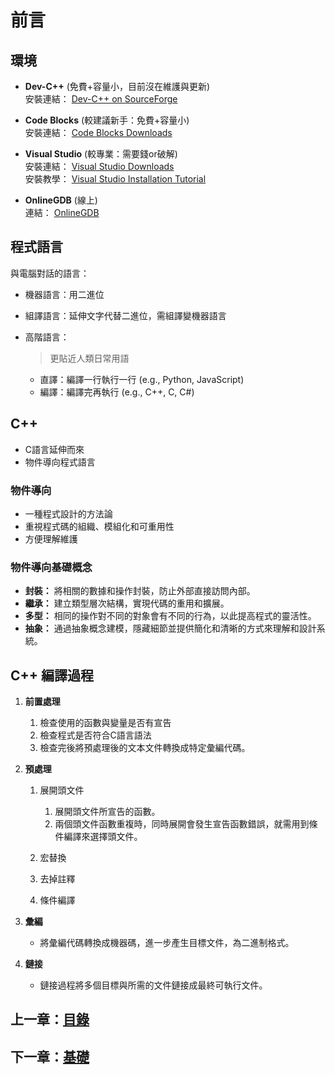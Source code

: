 # 前言

## 環境

- **Dev-C++** (免費+容量小，目前沒在維護與更新)  
  安裝連結： [Dev-C++ on SourceForge](https://sourceforge.net/projects/orwelldevcpp/)

- **Code Blocks** (較建議新手：免費+容量小)  
  安裝連結： [Code Blocks Downloads](https://www.codeblocks.org/downloads/)

- **Visual Studio** (較專業：需要錢or破解)  
  安裝連結： [Visual Studio Downloads](https://visualstudio.microsoft.com/zh-hant/downloads/)  
  安裝教學： [Visual Studio Installation Tutorial](https://youtu.be/zjE14hyvJVw?si=LFhwyxKVNBhB74vU)

- **OnlineGDB** (線上)  
  連結： [OnlineGDB](https://www.onlinegdb.com/)

## 程式語言

與電腦對話的語言：

  - 機器語言：用二進位
  - 組譯語言：延伸文字代替二進位，需組譯變機器語言
  - 高階語言：

    > 更貼近人類日常用語
      
    - 直譯：編譯一行執行一行 (e.g., Python, JavaScript)
    - 編譯：編譯完再執行 (e.g., C++, C, C#)

## C++

  - C語言延伸而來
  - 物件導向程式語言

### 物件導向

- 一種程式設計的方法論
- 重視程式碼的組織、模組化和可重用性
- 方便理解維護

### 物件導向基礎概念

- **封裝：** 將相關的數據和操作封裝，防止外部直接訪問內部。
- **繼承：** 建立類型層次結構，實現代碼的重用和擴展。
- **多型：** 相同的操作對不同的對象會有不同的行為，以此提高程式的靈活性。
- **抽象：** 通過抽象概念建模，隱藏細節並提供簡化和清晰的方式來理解和設計系統。

## C++ 編譯過程

1. **前置處理**
   
   1. 檢查使用的函數與變量是否有宣告
   2. 檢查程式是否符合C語言語法
   3. 檢查完後將預處理後的文本文件轉換成特定彙編代碼。

3. **預處理**
   
   1. 展開頭文件
      
      1. 展開頭文件所宣告的函數。
      2. 兩個頭文件函數重複時，同時展開會發生宣告函數錯誤，就需用到條件編譯來選擇頭文件。

   3. 宏替換

   4. 去掉註釋

   5. 條件編譯

5. **彙編**
   
   - 將彙編代碼轉換成機器碼，進一步產生目標文件，為二進制格式。

7. **鏈接**
   
   - 鏈接過程將多個目標與所需的文件鏈接成最終可執行文件。

## 上一章：[目錄](https://github.com/xixa3333/C-Plus-Plus-Textbook/blob/main/%E7%9B%AE%E9%8C%84.md)
## 下一章：[基礎](https://github.com/xixa3333/C-Plus-Plus-Textbook/blob/main/%E5%9F%BA%E7%A4%8E.md)
